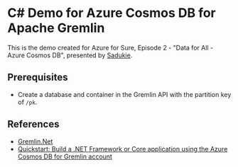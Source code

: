# C# Demo for Azure Cosmos DB for Apache Gremlin

This is the demo created for Azure for Sure, Episode 2 - "Data for All - Azure Cosmos DB", presented by [Sadukie](https://sadukie.com).

## Prerequisites

- Create a database and container in the Gremlin API with the partition key of `/pk`.

## References

- [Gremlin.Net](https://tinkerpop.apache.org/dotnetdocs/3.6.2/)
- [Quickstart: Build a .NET Framework or Core application using the Azure Cosmos DB for Gremlin account](https://learn.microsoft.com/azure/cosmos-db/gremlin/quickstart-dotnet?tabs=windows&WT.mc_id=DT-MVP-4025435)
